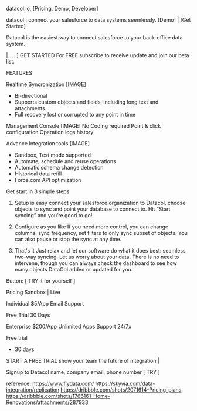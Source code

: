 datacol.io, [Pricing, Demo, Developer]

datacol <beta>: connect your salesforce to data systems seemlessly.
[Demo] | [Get Started]

Datacol is the easiest way to connect salesforce to your back-office data system.

| .... ] GET STARTED For FREE
subscribe to receive update and join our beta list.

FEATURES

Realtime Syncronization
  [IMAGE]
  - Bi-directional
  - Supports custom objects and fields, including long text and attachments.
  - Full recovery lost or corrupted to any point in time

Management Console
  [IMAGE]
  No Coding required
  Point & click configuration
  Operation logs history

Advance Integration tools
  [IMAGE]
  - Sandbox, Test mode supported
  - Automate, schedule and reuse operations
  - Automatic schema change detection
  - Historical data refill
  - Force.com API optimization

Get start in 3 simple steps
1) Setup is easy
  connect your salesforce organization to Datacol, choose objects to sync and point your database to connect to. Hit “Start syncing” and you’re good to go!

2) Configure as you like
  If you need more control, you can change columns, sync frequency, set filters to only sync subset of objects. You can also pause or stop the sync at any time.

3) That's it
  Just relax and let our software do what it does best: seamless two-way syncing. Let us worry about your data. There is no need to intervene, though you can always check the dashboard to see how many objects DataCol added or updated for you.

Button: [ TRY it for yourself ]

Pricing
  Sandbox | Live

Individual
  $5/App
  Email Support

  Free Trial
    30 Days

Enterprise
  $200/App
  Unlimited Apps
  Support 24/7x

  Free trial
  - 30 days

START A FREE TRIAL
show your team the future of integration |

Signup to Datacol
name, company email, phone number [ TRY ]


reference:
https://www.flydata.com/
https://skyvia.com/data-integration/replication
https://dribbble.com/shots/2071614-Pricing-plans
https://dribbble.com/shots/1766161-Home-Renovations/attachments/287933
